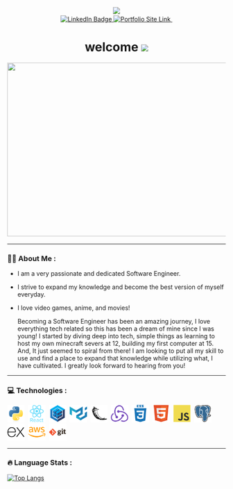 <div id="header" align="center"> 
<img src="https://i.pinimg.com/originals/e8/f4/53/e8f453469a3ec97ecd354df465d73913.gif">
<div id="badges">
  <a href="https://www.linkedin.com/in/gino-farfaglia-5513b9186/" target="_blank">
  <img src="https://img.shields.io/badge/LinkedIn-blue?&logo=linkedin&logoColor=white" alt="LinkedIn Badge"/>
  </a>
  <a class=".portfolio-link" href="https://www.ginofarfaglia.com" target="_blank"> <img src="https://img.shields.io/badge/Portfolio%20Site-red" alt="Portfolio Site Link"/> </a>
  <img src="https://komarev.com/ghpvc/?username=JustAMan22&style=flat-square&color=blue" alt=""/>
</div>
  <h1>
  welcome
  <img src="https://media.giphy.com/media/hvRJCLFzcasrR4ia7z/giphy.gif" width="30px"/>
</h1>
</div>

<div align="center">
  <img src="https://user-images.githubusercontent.com/74038190/212749695-a6817c5a-a794-462b-afca-1b5ce7dd5e63.gif" width="600" height="400"/>
</div>

---

### :technologist: About Me :

- I am a very passionate and dedicated Software Engineer.

- I strive to expand my knowledge and become the best version of myself everyday.

- I love video games, anime, and movies! 

  Becoming a Software Engineer has been an amazing journey, I love everything tech related so this has been a dream of mine since I was young!
  I started by diving deep into tech, simple things as learning to host my own minecraft severs at 12, building my first computer at 15. And,
  It just seemed to spiral from there! I am looking to put all my skill to use and find a place to expand that knowledge while utilizing what,
  I have cultivated. I greatly look forward to hearing from you!

---

### 💻 Technologies :
<div>
  <img src="https://github.com/devicons/devicon/blob/master/icons/python/python-original.svg"title="Java" alt="Java" width="40" height="40"/>&nbsp;
  <img src="https://github.com/devicons/devicon/blob/master/icons/react/react-original-wordmark.svg" title="React" alt="React" width="40" height="40"/>&nbsp;
  <img src="https://github.com/devicons/devicon/blob/master/icons/sequelize/sequelize-original.svg"title="Spring" alt="Spring" width="40" height="40"/>&nbsp;
  <img src="https://github.com/devicons/devicon/blob/master/icons/materialui/materialui-original.svg" title="Material UI" alt="Material UI" width="40" height="40"/>&nbsp;
  <img src="https://github.com/devicons/devicon/blob/master/icons/flask/flask-original.svg" title="Flutter" alt="Flutter" width="40" height="40"/>&nbsp;
  <img src="https://github.com/devicons/devicon/blob/master/icons/redux/redux-original.svg" title="Redux" alt="Redux " width="40" height="40"/>&nbsp;
  <img src="https://github.com/devicons/devicon/blob/master/icons/css3/css3-plain-wordmark.svg"  title="CSS3" alt="CSS" width="40" height="40"/>&nbsp;
  <img src="https://github.com/devicons/devicon/blob/master/icons/html5/html5-original.svg" title="HTML5" alt="HTML" width="40" height="40"/>&nbsp;
  <img src="https://github.com/devicons/devicon/blob/master/icons/javascript/javascript-original.svg" title="JavaScript" alt="JavaScript" width="40" height="40"/>&nbsp;
  <img src="https://github.com/devicons/devicon/blob/master/icons/postgresql/postgresql-original.svg" title="Firebase" alt="Firebase" width="40" height="40"/>&nbsp;
  <img src="https://github.com/devicons/devicon/blob/master/icons/express/express-original.svg" title="Gatsby"  alt="Gatsby" width="40" height="40"/>&nbsp;
  <img src="https://github.com/devicons/devicon/blob/master/icons/amazonwebservices/amazonwebservices-plain-wordmark.svg" title="AWS" alt="AWS" width="40" height="40"/>&nbsp;
  <img src="https://github.com/devicons/devicon/blob/master/icons/git/git-original-wordmark.svg" title="Git" **alt="Git" width="40" height="40"/>
</div>

---

### :fire: Language Stats :

[![Top Langs](https://github-readme-stats.vercel.app/api/top-langs/?username=JustAMan22&layout=compact&theme=vision-friendly-dark)](https://github.com/anuraghazra/github-readme-stats)
